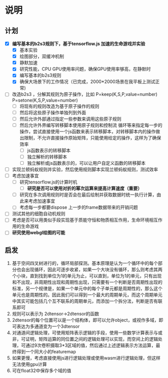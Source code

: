# 说明
## 计划
* [x] **编写基本的b2s3规则下，基于tensorflow.js 加速的生命游戏并实验**
  * [x] 基本实验
  * [x] 绘图部分，双缓冲机制
  * [x] 静默加速
  * [x] 研究性能，CPU GPU使用率问题，确保GPU使用率够高，在静默时
  * [x] 编写基本的b2s3规则
  * [x] 确保大场景下的工作情况（已完成，2000*2000场景在我平板上测试正常)
* [ ] 改造b2s3 ，分解其规则为原子操作，比如 P=keep(K,S,P,value=number)  P=setone(K,S,P,value=number)  
  * [ ] 将现有的规则改造为基于原子操作的规则
  * [ ] 然后将这些原子操作单独列到外面
  * [ ] 然后允许外部通过指定一些参数来调用这些原子规则
  * [ ] 然后允许外界编写转移脚本使用原子规则和控制流 循环等来指定每一步的操作，尝试直接使用一个js函数来表示转移脚本，对转移脚本内的操作做出限制，不允许直接操作原始矩阵，只能使用给定的操作，这样为了确保效率
    * [ ] js函数表示的转移脚本
    * [ ] 独立解析的转移脚本
    * [ ] 独立解析或js函数表示的，可以让用户自定义函数的转移脚本
* [ ] 实现兰顿蚂蚁规则并实验，然后使用规则脚本实现兰顿蚂蚁规则，测试效率
* [ ] 考虑加速事宜
  * [ ] 研究tensorflow.js的计算时机
    * [ ] **研究是否可以使用对折的幂次运算来提高计算速度（重要）**
  * [ ] 研究在多次调用规则时是否会在最后绘制并获取数据时统一执行计算，由此来考虑加速事宜
  * [ ] 考虑每一步都要dispose 上一步的frame数据带来的开销问题
* [ ] 测试其他的细胞自动机规则
* [ ] 考虑是否可以用类似手段实现基于质能守恒和物质相互作用，生命环境相互作用的生命游戏
* [ ] **研究使用webgl绘图的可能**

## 启发
1. 基于空间四叉树进行的，循环局部探测。基本原理是认为一个循环中的每个部分也会出现循环，因此可逐步收紧，如果一个大块没有循环，那么则考虑其两个小块，直到找到单位为1的单元为止，可以直到，单位为1的单元，只有出现和不出现，非周期性出现和周期性出现，只需要有一个判断是否周期性出现的标准，另一个规律是，如果一个单元中的每个子单元都是周期性的，那么这个单元也是周期性的。因此我们可以得到一个最大的周期单元，而这个周期单元中其实可能包括几个互不联系的周期单元，而添加一个拆分法，判断是否有联系即可
2. 规则可以表示为 2dtensor->2dtensor的函数
3. 2dtensor的每个位置可以是一个结构体，即可以允许object，或视作多域，即可表达为多通道变为一个3dtensor
4. 对通道间逻辑处理，可使用矩阵表示逻辑的手段，使用一些数学计算表示与或非，可证明，矩阵运算的同位置之间的逻辑处理可以实现，而空间上的逻辑处理，可通过9次卷积摄取3*3区域的值，然后通过上述逻辑表示方法运算，最终得到一个同大小的featuremap
5. 如果更慢，考虑直接使用js进行逻辑处理或使用wasm进行逻辑处理，但这样无法使用gpu计算
6. 可在float32中保存多个域的值